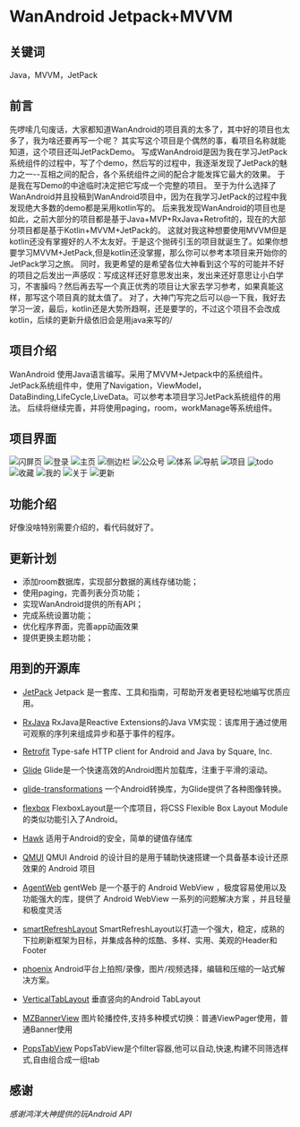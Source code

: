 # WanAndroid Jetpack+MVVM

## 关键词
Java，MVVM，JetPack

## 前言
先啰嗦几句废话，大家都知道WanAndroid的项目真的太多了，其中好的项目也太多了，我为啥还要再写一个呢？
其实写这个项目是个偶然的事，看项目名称就能知道，这个项目还叫JetPackDemo。
写成WanAndroid是因为我在学习JetPack系统组件的过程中，写了个demo，然后写的过程中，我逐渐发现了JetPack的魅力之一--互相之间的配合，各个系统组件之间的配合才能发挥它最大的效果。
于是我在写Demo的中途临时决定把它写成一个完整的项目。
至于为什么选择了WanAndroid并且投稿到WanAndroid项目中，因为在我学习JetPack的过程中我发现绝大多数的demo都是采用kotlin写的。
后来我发现WanAndroid的项目也是如此，之前大部分的项目都是基于Java+MVP+RxJava+Retrofit的，现在的大部分项目都是基于Kotlin+MVVM+JetPack的。
这就对我这种想要使用MVVM但是kotlin还没有掌握好的人不太友好。于是这个抛砖引玉的项目就诞生了。如果你想要学习MVVM+JetPack,但是kotlin还没掌握，那么你可以参考本项目来开始你的JetPack学习之旅。
同时，我更希望的是希望各位大神看到这个写的可能并不好的项目之后发出一声感叹：写成这样还好意思发出来，发出来还好意思让小白学习，不害臊吗？然后再去写一个真正优秀的项目让大家去学习参考，如果真能这样，那写这个项目真的就太值了。
对了，大神门写完之后可以@一下我，我好去学习一波，最后，kotlin还是大势所趋啊，还是要学的，不过这个项目不会改成kotlin，后续的更新升级依旧会是用java来写的/


## 项目介绍
WanAndroid 使用Java语言编写。采用了MVVM+Jetpack中的系统组件。
JetPack系统组件中，使用了Navigation，ViewModel，DataBinding,LifeCycle,LiveData。可以参考本项目学习JetPack系统组件的用法。
后续将继续完善，并将使用paging，room，workManage等系统组件。


## 项目界面

![闪屏页](https://github.com/ccaong/JetpackDemo/blob/master/image/wanandroid_splash.webp)
![登录](https://github.com/ccaong/JetpackDemo/blob/master/image/wanandroid_login.png)
![主页](https://github.com/ccaong/JetpackDemo/blob/master/image/wanandroid_home.png)
![侧边栏](https://github.com/ccaong/JetpackDemo/blob/master/image/wanandroid_navagation.png)
![公众号](https://github.com/ccaong/JetpackDemo/blob/master/image/wanandroid_wechat.png)
![体系](https://github.com/ccaong/JetpackDemo/blob/master/image/wanandroid_sys.png)
![导航](https://github.com/ccaong/JetpackDemo/blob/master/image/wanandroid_nav.png)
![项目](https://github.com/ccaong/JetpackDemo/blob/master/image/wanandroid_project.png)
![todo](https://github.com/ccaong/JetpackDemo/blob/master/image/wanandroid_todo.png)
![收藏](https://github.com/ccaong/JetpackDemo/blob/master/image/wanandroid_collect.png)
![我的](https://github.com/ccaong/JetpackDemo/blob/master/image/wanandroid_mine.png)
![关于](https://github.com/ccaong/JetpackDemo/blob/master/image/wanandroid_about.png)
![更新](https://github.com/ccaong/JetpackDemo/blob/master/image/wanandroid_update.png)


## 功能介绍
好像没啥特别需要介绍的，看代码就好了。

## 更新计划 
+ 添加room数据库，实现部分数据的离线存储功能；
+ 使用paging，完善列表分页功能；
+ 实现WanAndroid提供的所有API；
+ 完成系统设置功能；
+ 优化程序界面，完善app动画效果
+ 提供更换主题功能；


## 用到的开源库

- [JetPack](https://developer.android.google.cn/jetpack)
Jetpack 是一套库、工具和指南，可帮助开发者更轻松地编写优质应用。

- [RxJava](https://github.com/ReactiveX/RxJava)
RxJava是Reactive Extensions的Java VM实现：该库用于通过使用可观察的序列来组成异步和基于事件的程序。

- [Retrofit](https://github.com/square/retrofit)
Type-safe HTTP client for Android and Java by Square, Inc.

- [Glide](https://github.com/bumptech/glide)
Glide是一个快速高效的Android图片加载库，注重于平滑的滚动。

- [glide-transformations](https://github.com/wasabeef/glide-transformations)
一个Android转换库，为Glide提供了各种图像转换。

- [flexbox](https://github.com/google/flexbox-layout)
FlexboxLayout是一个库项目，将CSS Flexible Box Layout Module的类似功能引入了Android。

- [Hawk](https://github.com/orhanobut/hawk)
适用于Android的安全，简单的键值存储库

- [QMUI](https://qmuiteam.com/android)
QMUI Android 的设计目的是用于辅助快速搭建一个具备基本设计还原效果的 Android 项目

- [AgentWeb](https://github.com/Justson/AgentWeb)
gentWeb 是一个基于的 Android WebView ，极度容易使用以及功能强大的库，提供了 Android WebView 一系列的问题解决方案 ，并且轻量和极度灵活

- [smartRefreshLayout](https://github.com/scwang90/SmartRefreshLayout)
SmartRefreshLayout以打造一个强大，稳定，成熟的下拉刷新框架为目标，并集成各种的炫酷、多样、实用、美观的Header和Footer

- [phoenix](https://github.com/scwang90/SmartRefreshLayout)
Android平台上拍照/录像，图片/视频选择，编辑和压缩的一站式解决方案。

- [VerticalTabLayout](https://github.com/qstumn/VerticalTabLayout)
垂直竖向的Android TabLayout

- [MZBannerView](https://github.com/pinguo-zhouwei/MZBannerView)
图片轮播控件,支持多种模式切换：普通ViewPager使用，普通Banner使用

- [PopsTabView](https://github.com/ccj659/PopsTabView)
PopsTabView是个filter容器,他可以自动,快速,构建不同筛选样式,自由组合成一组tab


## 感谢

*感谢鸿洋大神提供的玩Android API*
